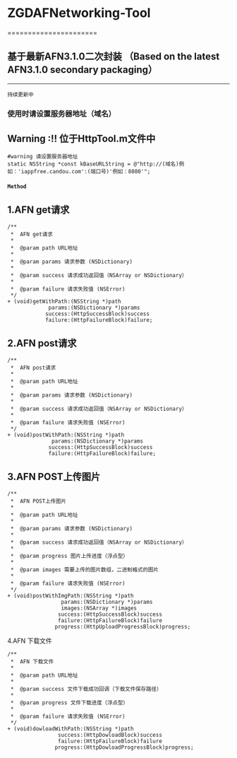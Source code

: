# ZGDAFNetworking-Tool
======================
## 基于最新AFN3.1.0二次封装 （Based on the latest AFN3.1.0 secondary packaging）
-----------------------------------------------------------------------------
`持续更新中`
### 使用时请设置服务器地址（域名）
Warning :!!   位于HttpTool.m文件中
----------
```objc
#warning 请设置服务器地址  
static NSString *const kBaseURLString = @"http://(域名)例如：'iappfree.candou.com':(端口号)'例如：8080'";
```
#### `Method`
1.AFN get请求
----------
```objc 
/**
 *  AFN get请求
 *
 *  @param path URL地址
 *
 *  @param params 请求参数 (NSDictionary)
 *
 *  @param success 请求成功返回值（NSArray or NSDictionary）
 *
 *  @param failure 请求失败值 (NSError)
 */
+ (void)getWithPath:(NSString *)path
             params:(NSDictionary *)params
            success:(HttpSuccessBlock)success
            failure:(HttpFailureBlock)failure;
```
2.AFN post请求
-------------
```objc
/**
 *  AFN post请求
 *
 *  @param path URL地址
 *
 *  @param params 请求参数 (NSDictionary)
 *
 *  @param success 请求成功返回值（NSArray or NSDictionary）
 *
 *  @param failure 请求失败值 (NSError)
 */
+ (void)postWithPath:(NSString *)path
              params:(NSDictionary *)params
             success:(HttpSuccessBlock)success
             failure:(HttpFailureBlock)failure;

```
3.AFN POST上传图片
----------------
```objc
/**
 *  AFN POST上传图片
 *
 *  @param path URL地址
 *
 *  @param params 请求参数 (NSDictionary)
 *
 *  @param success 请求成功返回值（NSArray or NSDictionary）
 *
 *  @param progress 图片上传进度（浮点型）
 *
 *  @param images 需要上传的图片数组，二进制格式的图片
 *
 *  @param failure 请求失败值 (NSError)
 */
+ (void)postWithImgPath:(NSString *)path
                 params:(NSDictionary *)params
                 images:(NSArray *)images
                success:(HttpSuccessBlock)success
                failure:(HttpFailureBlock)failure
               progress:(HttpUploadProgressBlock)progress;
```
4.AFN 下载文件
```objc
/**
 *  AFN 下载文件
 *
 *  @param path URL地址
 *
 *  @param success 文件下载成功回调（下载文件保存路径）
 *
 *  @param progress 文件下载进度（浮点型）
 *
 *  @param failure 请求失败值 (NSError)
 */
+ (void)dowloadWithPath:(NSString *)path
                success:(HttpDowloadBlock)success
                failure:(HttpFailureBlock)failure
               progress:(HttpDowloadProgressBlock)progress;
```

